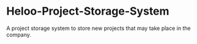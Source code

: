 # Heloo-Project-Storage-System
A project storage system to store new projects that may take place in the company.
